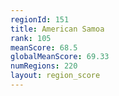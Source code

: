 ```yaml
---
regionId: 151
title: American Samoa
rank: 105
meanScore: 68.5
globalMeanScore: 69.33
numRegions: 220
layout: region_score
---
```

